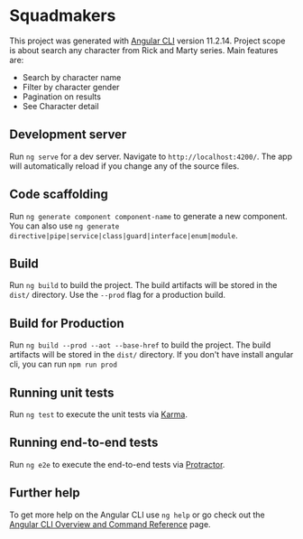 # Squadmakers

This project was generated with [Angular CLI](https://github.com/angular/angular-cli) version 11.2.14.
Project scope is about search any character from Rick and Marty series.
Main features are:
- Search by character name
- Filter by character gender
- Pagination on results
- See Character detail

## Development server

Run `ng serve` for a dev server. Navigate to `http://localhost:4200/`. The app will automatically reload if you change any of the source files.

## Code scaffolding

Run `ng generate component component-name` to generate a new component. You can also use `ng generate directive|pipe|service|class|guard|interface|enum|module`.

## Build

Run `ng build` to build the project. The build artifacts will be stored in the `dist/` directory. Use the `--prod` flag for a production build.

## Build for Production

Run `ng build --prod --aot --base-href` to build the project. The build artifacts will be stored in the `dist/` directory.
If you don't have install angular cli, you can run `npm run prod`

## Running unit tests

Run `ng test` to execute the unit tests via [Karma](https://karma-runner.github.io).

## Running end-to-end tests

Run `ng e2e` to execute the end-to-end tests via [Protractor](http://www.protractortest.org/).

## Further help

To get more help on the Angular CLI use `ng help` or go check out the [Angular CLI Overview and Command Reference](https://angular.io/cli) page.
